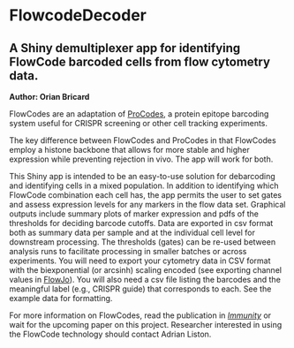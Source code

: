 # FlowcodeDecoder

## A Shiny demultiplexer app for identifying FlowCode barcoded cells from flow cytometry data.

**Author: Orian Bricard**

FlowCodes are an adaptation of [ProCodes](https://www.cell.com/cell/fulltext/S0092-8674(18)31234-0?_returnURL=https%3A%2F%2Flinkinghub.elsevier.com%2Fretrieve%2Fpii%2FS0092867418312340%3Fshowall%3Dtrue), a protein epitope barcoding system useful for CRISPR screening or other cell tracking experiments. 

The key difference between FlowCodes and ProCodes in that FlowCodes employ a histone backbone that allows for more stable and higher expression while preventing rejection in vivo. The app will work for both.

This Shiny app is intended to be an easy-to-use solution for debarcoding and identifying cells in a mixed population. In addition to identifying which FlowCode combination each cell has, the app permits the user to set gates and assess expression levels for any markers in the flow data set. Graphical outputs include summary plots of marker expression and pdfs of the thresholds for deciding barcode cutoffs. Data are exported in csv format both as summary data per sample and at the individual cell level for downstream processing. The thresholds (gates) can be re-used between analysis runs to facilitate processing in smaller batches or across experiments. You will need to export your cytometry data in CSV format with the biexponential (or arcsinh) scaling encoded (see exporting channel values in [FlowJo](https://docs.flowjo.com/flowjo/workspaces-and-samples/samples-and-file-types/ws-export/)). You will also need a csv file listing the barcodes and the meaningful label (e.g., CRISPR guide) that corresponds to each. See the example data for formatting.

For more information on FlowCodes, read the publication in [*Immunity*](https://www.cell.com/immunity/fulltext/S1074-7613(24)00277-2) or wait for the upcoming paper on this project. Researcher interested in using the FlowCode technology should contact Adrian Liston.
